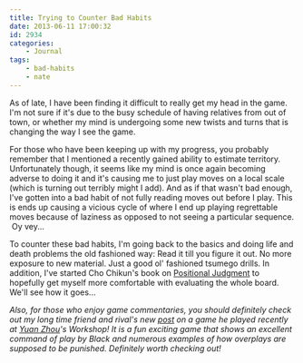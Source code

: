```yaml
---
title: Trying to Counter Bad Habits
date: 2013-06-11 17:00:32
id: 2934
categories:
	- Journal
tags:
	- bad-habits
	- nate
---
```


As of late, I have been finding it difficult to really get my head in the game. I'm not sure if it's due to the busy schedule of having relatives from out of town, or whether my mind is undergoing some new twists and turns that is changing the way I see the game.

For those who have been keeping up with my progress, you probably remember that I mentioned a recently gained ability to estimate territory. Unfortunately though, it seems like my mind is once again becoming adverse to doing it and it's causing me to just play moves on a local scale (which is turning out terribly might I add). And as if that wasn't bad enough, I've gotten into a bad habit of not fully reading moves out before I play. This is ends up causing a vicious cycle of where I end up playing regrettable moves because of laziness as opposed to not seeing a particular sequence.  Oy vey...

To counter these bad habits, I'm going back to the basics and doing life and death problems the old fashioned way: Read it till you figure it out. No more exposure to new material. Just a good ol' fashioned tsumego drills. In addition, I've started Cho Chikun's book on <span style="text-decoration: underline;">Positional Judgment</span> to hopefully get myself more comfortable with evaluating the whole board. We'll see how it goes...

_Also, for those who enjoy game commentaries, you should definitely check out my long time friend and rival's new [post](http://nateeagle.com/2013/06/10/workshop-game-against-a-new-little-brother/) on a game he played recently at [Yuan Zhou](http://zhouyuan.com/)'s Workshop! It is a fun exciting game that shows an excellent command of play by Black and numerous examples of how overplays are supposed to be punished. Definitely worth checking out!_